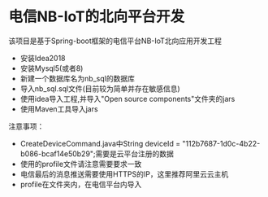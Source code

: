 
# 电信NB-IoT的北向平台开发 

该项目是基于Spring-boot框架的电信平台NB-IoT北向应用开发工程


 

 - 安装Idea2018
 - 安装Mysql5(或者8)
 - 新建一个数据库名为nb_sql的数据库
 - 导入nb_sql.sql文件(目前较为简单并存在敏感信息)
 - 使用idea导入工程,并导入"Open source components"文件夹的jars
 - 使用Maven工具导入jars
 
 注意事项：
 
 - CreateDeviceCommand.java中String deviceId = "112b7687-1d0c-4b22-b086-bcaf14e50b29";需要是云平台注册的数据
 - 使用的profile文件请注意需要要求一致
 - 电信最后的消息推送需要使用HTTPS的IP，这里推荐阿里云云主机
 - profile在文件夹内，在电信平台内导入
